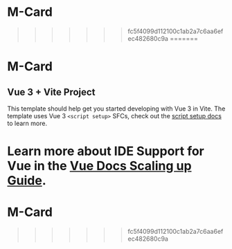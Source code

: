 # M-Card
>>>>>>> fc5f4099d112100c1ab2a7c6aa6efec482680c9a
=======
# M-Card

## Vue 3 + Vite Project

This template should help get you started developing with Vue 3 in Vite. The template uses Vue 3 `<script setup>` SFCs, check out the [script setup docs](https://v3.vuejs.org/api/sfc-script-setup.html#sfc-script-setup) to learn more.

Learn more about IDE Support for Vue in the [Vue Docs Scaling up Guide](https://vuejs.org/guide/scaling-up/tooling.html#ide-support).
=======
# M-Card
>>>>>>> fc5f4099d112100c1ab2a7c6aa6efec482680c9a
